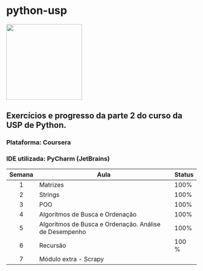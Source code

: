 # python-usp

<img src="http://scs.usp.br/identidadevisual/wp-content/uploads/2013/08/usp-logo-png.png" width="200">

## Exercícios e progresso da parte 2 do curso da USP de Python.

### Plataforma: Coursera

### IDE utilizada:  PyCharm (JetBrains)

| Semana | Aula | Status | 
| :--: | ---------------------------------------------------------------------------------------------------------------------------------------------------------------- | -------------------------------------------------------------------------------------------------------------------------------------------------------- |
|  1   | Matrizes | 100%
|  2   | Strings | 100% 
|  3  | POO | 100%
|  4   | Algoritmos de Busca e Ordenação| 100%
|  5   | Algoritmos de Busca e Ordenação. Análise de Desempenho | 100%
|  6   | Recursão | 100 %
|  7   | Módulo extra - Scrapy | 
